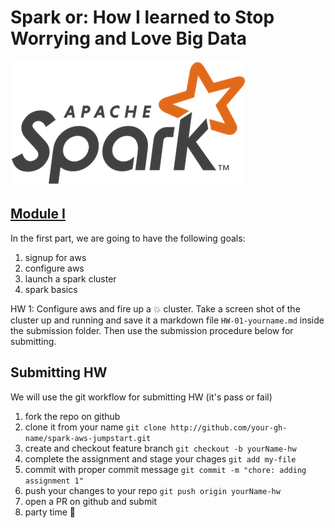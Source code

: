 # Spark or: How I learned to Stop Worrying and Love Big Data
![](images/spark-logo-trademark.png)

## [Module I](01-Module-1.md)
In the first part, we are going to have the following goals:
1. signup for aws
2. configure aws
3. launch a spark cluster
4. spark basics

HW 1: Configure aws and fire up a :collision: cluster. Take a screen shot of the cluster up and running and save it a markdown file `HW-01-yourname.md` inside the submission folder. Then use the submission procedure below for submitting.

## Submitting HW
We will use the git workflow for submitting HW (it's pass or fail)
1. fork the repo on github
2. clone it from your name
`git clone http://github.com/your-gh-name/spark-aws-jumpstart.git`
3. create and checkout feature branch
`git checkout -b yourName-hw`
4. complete the assignment and stage your chages
`git add my-file`
5. commit with proper commit message
`git commit -m "chore: adding assignment 1"`
6. push your changes to your repo
`git push origin yourName-hw`
7. open a PR on github and submit
8. party time :tada:
